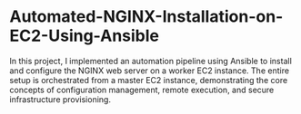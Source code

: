 # Automated-NGINX-Installation-on-EC2-Using-Ansible

In this project, I implemented an automation pipeline using Ansible to install and configure the NGINX web server on a worker EC2 instance. The entire setup is orchestrated from a master EC2 instance, demonstrating the core concepts of configuration management, remote execution, and secure infrastructure provisioning.

